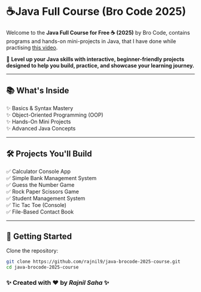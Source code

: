 # ☕Java Full Course (Bro Code 2025)

Welcome to the **Java Full Course for Free ☕ (2025)** by Bro Code, contains programs and hands-on mini-projects in Java, that I have done while practising [this video](https://www.youtube.com/watch?v=xTtL8E4LzTQ).

🚀 **Level up your Java skills with interactive, beginner-friendly projects designed to help you build, practice, and showcase your learning journey.**

---

## 📚 What's Inside

✨ Basics & Syntax Mastery  
✨ Object-Oriented Programming (OOP)  
✨ Hands-On Mini Projects  
✨ Advanced Java Concepts

---

## 🛠 Projects You'll Build

✅ Calculator Console App  
✅ Simple Bank Management System  
✅ Guess the Number Game  
✅ Rock Paper Scissors Game  
✅ Student Management System  
✅ Tic Tac Toe (Console)  
✅ File-Based Contact Book

---

## 🚀 Getting Started

Clone the repository:

```bash
git clone https://github.com/rajnil9/java-brocode-2025-course.git
cd java-brocode-2025-course
```

 ### ✨ Created with ❤ by *Rajnil Saha* ✨

